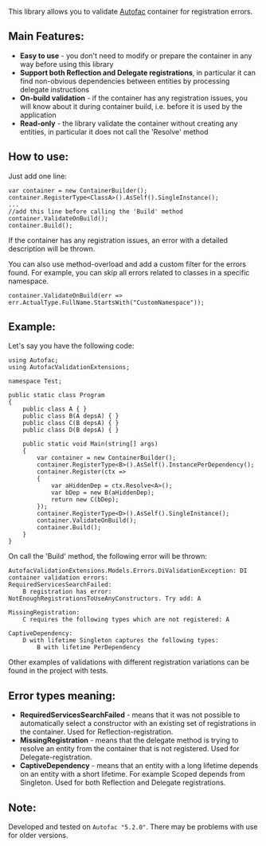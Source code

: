 This library allows you to validate [Autofac](https://github.com/autofac/Autofac) container for registration errors.

## Main Features:
* **Easy to use** - you don't need to modify or prepare the container in any way before using this library
* **Support both Reflection and Delegate registrations**, in particular it can find non-obvious dependencies between entities by processing delegate instructions
* **On-build validation** - if the container has any registration issues, you will know about it during container build, i.e. before it is used by the application
* **Read-only** - the library validate the container without creating any entities, in particular it does not call the 'Resolve' method

## How to use:
Just add one line:
```
var container = new ContainerBuilder();
container.RegisterType<ClassA>().AsSelf().SingleInstance();
...
//add this line before calling the 'Build' method
container.ValidateOnBuild();
container.Build();
```
If the container has any registration issues, an error with a detailed description will be thrown.

You can also use method-overload and add a custom filter for the errors found. For example, you can skip all errors related to classes in a specific namespace.
```
container.ValidateOnBuild(err => err.ActualType.FullName.StartsWith("CustomNamespace"));
```

## Example:
Let's say you have the following code:
```
using Autofac;
using AutofacValidationExtensions;

namespace Test;

public static class Program
{
    public class A { }
    public class B(A depsA) { }
    public class C(B depsA) { }
    public class D(B depsA) { }
    
    public static void Main(string[] args)
    {
        var container = new ContainerBuilder();
        container.RegisterType<B>().AsSelf().InstancePerDependency();
        container.Register(ctx =>
        {
            var aHiddenDep = ctx.Resolve<A>();
            var bDep = new B(aHiddenDep);
            return new C(bDep);
        });
        container.RegisterType<D>().AsSelf().SingleInstance();
        container.ValidateOnBuild();
        container.Build();
    }  
}
```

On call the 'Build' method, the following error will be thrown:
```
AutofacValidationExtensions.Models.Errors.DiValidationException: DI container validation errors:
RequiredServicesSearchFailed:
	B registration has error: NotEnoughRegistrationsToUseAnyConstructors. Try add: A

MissingRegistration:
	C requires the following types which are not registered: A

CaptiveDependency:
	D with lifetime Singleton captures the following types:
		B with lifetime PerDependency
```
Other examples of validations with different registration variations can be found in the project with tests.

## Error types meaning:
* **RequiredServicesSearchFailed** - means that it was not possible to automatically select a constructor with an existing set of registrations in the container. Used for Reflection-registration.
* **MissingRegistration** - means that the delegate method is trying to resolve an entity from the container that is not registered. Used for Delegate-registration. 
* **CaptiveDependency** - means that an entity with a long lifetime depends on an entity with a short lifetime. For example Scoped depends from Singleton. Used for both Reflection and Delegate registrations. 

## Note:
Developed and tested on `Autofac "5.2.0"`. There may be problems with use for older versions.